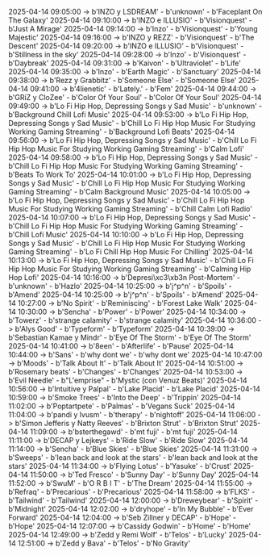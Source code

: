 2025-04-14 09:05:00 -> b'INZO y LSDREAM' - b'unknown' - b'Faceplant On The Galaxy'
2025-04-14 09:10:00 -> b'INZO e ILLUSIO' - b'Visionquest' - b'Just A Mirage'
2025-04-14 09:14:00 -> b'Inzo' - b'Visionquest' - b'Young Majestic'
2025-04-14 09:16:00 -> b'INZO y REZZ' - b'Visionquest' - b'The Descent'
2025-04-14 09:20:00 -> b'INZO e ILLUSIO' - b'Visionquest' - b'Stillness in the sky'
2025-04-14 09:28:00 -> b'Inzo' - b'Visionquest' - b'Daybreak'
2025-04-14 09:31:00 -> b'Kaivon' - b'Ultraviolet' - b'Life'
2025-04-14 09:35:00 -> b'Inzo' - b'Earth Magic' - b'Sanctuary'
2025-04-14 09:38:00 -> b'Rezz y Grabbitz' - b'Someone Else' - b'Someone Else'
2025-04-14 09:41:00 -> b'4lienetic' - b'Lately.' - b'Fem'
2025-04-14 09:44:00 -> b'GRiZ y CloZee' - b'Color Of Your Soul' - b'Color Of Your Soul'
2025-04-14 09:49:00 -> b'Lo Fi Hip Hop, Depressing Songs y Sad Music' - b'unknown' - b'Background Chill Lofi Music'
2025-04-14 09:53:00 -> b'Lo Fi Hip Hop, Depressing Songs y Sad Music' - b'Chill Lo Fi Hip Hop Music For Studying Working Gaming Streaming' - b'Background Lofi Beats'
2025-04-14 09:56:00 -> b'Lo Fi Hip Hop, Depressing Songs y Sad Music' - b'Chill Lo Fi Hip Hop Music For Studying Working Gaming Streaming' - b'Calm Lofi'
2025-04-14 09:58:00 -> b'Lo Fi Hip Hop, Depressing Songs y Sad Music' - b'Chill Lo Fi Hip Hop Music For Studying Working Gaming Streaming' - b'Beats To Work To'
2025-04-14 10:01:00 -> b'Lo Fi Hip Hop, Depressing Songs y Sad Music' - b'Chill Lo Fi Hip Hop Music For Studying Working Gaming Streaming' - b'Calm Background Music'
2025-04-14 10:05:00 -> b'Lo Fi Hip Hop, Depressing Songs y Sad Music' - b'Chill Lo Fi Hip Hop Music For Studying Working Gaming Streaming' - b'Chill Calm Lofi Radio'
2025-04-14 10:07:00 -> b'Lo Fi Hip Hop, Depressing Songs y Sad Music' - b'Chill Lo Fi Hip Hop Music For Studying Working Gaming Streaming' - b'Chill Lofi Music'
2025-04-14 10:10:00 -> b'Lo Fi Hip Hop, Depressing Songs y Sad Music' - b'Chill Lo Fi Hip Hop Music For Studying Working Gaming Streaming' - b'Lo Fi Chill Hip Hop Music For Chilling'
2025-04-14 10:13:00 -> b'Lo Fi Hip Hop, Depressing Songs y Sad Music' - b'Chill Lo Fi Hip Hop Music For Studying Working Gaming Streaming' - b'Calming Hip Hop Lofi'
2025-04-14 10:16:00 -> b'Depresi\xc3\xb3n Post-Mortem' - b'unknown' - b'Hazlo'
2025-04-14 10:25:00 -> b'j^p^n' - b'Spoils' - b'Amend'
2025-04-14 10:25:00 -> b'j^p^n' - b'Spoils' - b'Amend'
2025-04-14 10:27:00 -> b'No Spirit' - b'Reminiscing' - b'Forest Lake Walk'
2025-04-14 10:30:00 -> b'Sencha' - b'Power' - b'Power'
2025-04-14 10:34:00 -> b'Towerz' - b'strange calamity' - b'strange calamity'
2025-04-14 10:36:00 -> b'Alys Good' - b'Typeform' - b'Typeform'
2025-04-14 10:39:00 -> b'Sebastian Kamae y Mindr' - b'Eye Of The Storm' - b'Eye Of The Storm'
2025-04-14 10:41:00 -> b'8een' - b'Afterlife' - b'Pause'
2025-04-14 10:44:00 -> b'Sans' - b'why dont we' - b'why dont we'
2025-04-14 10:47:00 -> b'Moods' - b'Talk About It' - b'Talk About It'
2025-04-14 10:51:00 -> b'Rosemary beats' - b'Changes' - b'Changes'
2025-04-14 10:53:00 -> b'Evil Needle' - b"L'emprise" - b'Mystic (con Venuz Beats)'
2025-04-14 10:56:00 -> b'Intuitive y Palpal' - b'Lake Placid' - b'Lake Placid'
2025-04-14 10:59:00 -> b'Smoke Trees' - b'Into the Deep' - b'Trippin'
2025-04-14 11:02:00 -> b'Poptartpete' - b'Palmas' - b'Vegans Suck'
2025-04-14 11:04:00 -> b'pandi y lvusm' - b'therapy' - b'nightoff'
2025-04-14 11:06:00 -> b'Simon Jefferis y Natty Reeves' - b'Brixton Strut' - b'Brixton Strut'
2025-04-14 11:09:00 -> b'bsterthegawd' - b'mt fuji' - b'mt fuji'
2025-04-14 11:11:00 -> b'DECAP y Lejkeys' - b'Ride Slow' - b'Ride Slow'
2025-04-14 11:14:00 -> b'Sencha' - b'Blue Skies' - b'Blue Skies'
2025-04-14 11:31:00 -> b'Sweeps' - b'lean back and look at the stars' - b'lean back and look at the stars'
2025-04-14 11:34:00 -> b'Flying Lotus' - b'Yasuke' - b'Crust'
2025-04-14 11:50:00 -> b'Ted Fresco' - b'Sunny Day' - b'Sunny Day'
2025-04-14 11:52:00 -> b'SwuM' - b'O R B I T' - b'The Dream'
2025-04-14 11:55:00 -> b'Refraq' - b'Precarious' - b'Precarious'
2025-04-14 11:58:00 -> b'FLKS' - b'Tailwind' - b'Tailwind'
2025-04-14 12:00:00 -> b'Dreweybear' - b'Spirit' - b'Midnight'
2025-04-14 12:02:00 -> b'dryhope' - b'In My Bubble' - b'Ever Forward'
2025-04-14 12:04:00 -> b'Seb Zillner y DECAP' - b'Hope' - b'Hope'
2025-04-14 12:07:00 -> b'Cassidy Godwin' - b'Home' - b'Home'
2025-04-14 12:49:00 -> b'Zedd y Remi Wolf' - b'Telos' - b'Lucky'
2025-04-14 12:51:00 -> b'Zedd y Bava' - b'Telos' - b'No Gravity'
